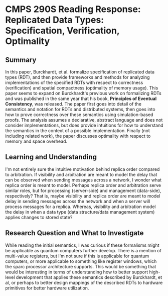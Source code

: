 # CMPS 290S Reading Response: Replicated Data Types: Specification, Verification, Optimality

## Summary
In this paper, Burckhardt, et al. formalize specification of replicated data types (RDT), and then provide frameworks and methods for analyzing implementations of the specified RDTs with respect to correctness (verification) and spatial compactness (optimality of memory usage). This paper seems to expand on Burckhardt's previous work on formalizing RDTs and was published in the same year that his book, **Principles of Eventual Consistency**, was released. The paper first goes into detail of the semantics and notation for RDTs and distributed systems, then goes into how to prove correctness over these semantics using simulation-based proofs. The analysis assumes a declarative, abstract language and does not consider implementations, but does provide intuitions for how to understand the semantics in the context of a possible implementation. Finally (not including related work), the paper discusses optimality with respect to memory and space overhead.

## Learning and Understanding
I'm not entirely sure the intuitive motivation behind replica order compared to arbitration. If visibility and arbitration are meant to model the delay that can be observed when sending messages across a network, I wonder what replica order is meant to model. Perhaps replica order and arbitration serve similar roles, but for processing (server-side) and management (data-side), respectively? That is, maybe visibility and replica order are meant to model delay in sending messages across the network and when a server will process messages for a replica. Whereas, visibility and arbitration model the delay in when a data type (data structure/data management system) applies changes to stored state?


## Research Question and What to Investigate
While reading the initial semantics, I was curious if these formalisms might be applicable as quantum computers further develop. There is a mention of multi-value registers, but I'm not sure if this is applicable for quantum computers, or more applicable to something like register windows, which the sparc processor architecture supports. This would be something that would be interesting in terms of understanding how to better support high-level development that applies these semantics described by Burckhardt, et al, or perhaps to better design mappings of the described RDTs to hardware primitives for better hardware utilization.
